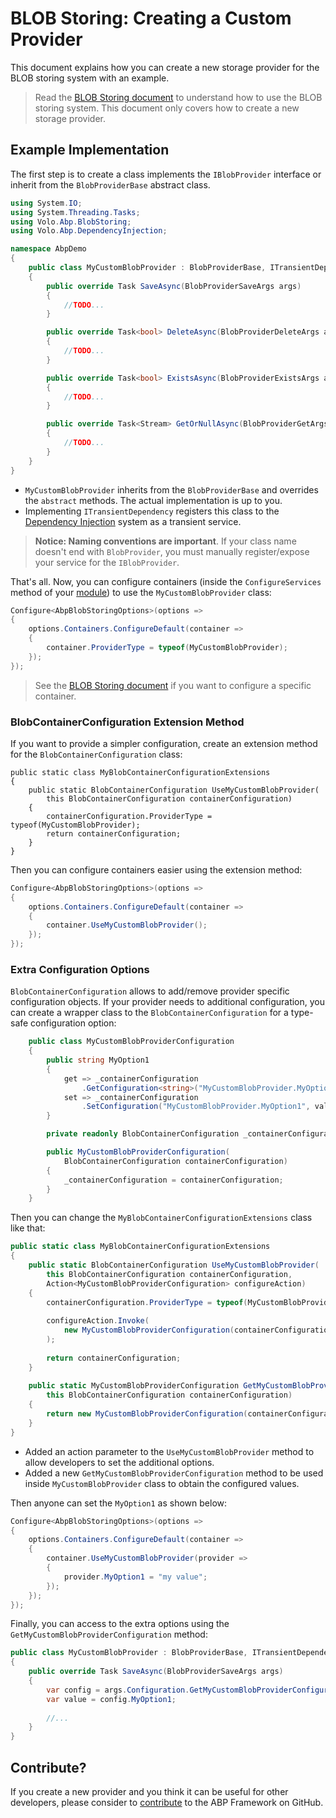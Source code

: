 # BLOB Storing: Creating a Custom Provider

This document explains how you can create a new storage provider for the BLOB storing system with an example.

> Read the [BLOB Storing document](Blob-Storing.md) to understand how to use the BLOB storing system. This document only covers how to create a new storage provider.

## Example Implementation

The first step is to create a class implements the `IBlobProvider` interface or inherit from the `BlobProviderBase` abstract class.

````csharp
using System.IO;
using System.Threading.Tasks;
using Volo.Abp.BlobStoring;
using Volo.Abp.DependencyInjection;

namespace AbpDemo
{
    public class MyCustomBlobProvider : BlobProviderBase, ITransientDependency
    {
        public override Task SaveAsync(BlobProviderSaveArgs args)
        {
            //TODO...
        }

        public override Task<bool> DeleteAsync(BlobProviderDeleteArgs args)
        {
            //TODO...
        }

        public override Task<bool> ExistsAsync(BlobProviderExistsArgs args)
        {
            //TODO...
        }

        public override Task<Stream> GetOrNullAsync(BlobProviderGetArgs args)
        {
            //TODO...
        }
    }
}
````

* `MyCustomBlobProvider` inherits from the `BlobProviderBase` and overrides the `abstract` methods. The actual implementation is up to you.
* Implementing `ITransientDependency` registers this class to the [Dependency Injection](Dependency-Injection.md) system as a transient service.

> **Notice: Naming conventions are important**. If your class name doesn't end with `BlobProvider`, you must manually register/expose your service for the `IBlobProvider`.

That's all. Now, you can configure containers (inside the `ConfigureServices` method of your [module](Module-Development-Basics.md)) to use the `MyCustomBlobProvider` class:

````csharp
Configure<AbpBlobStoringOptions>(options =>
{
    options.Containers.ConfigureDefault(container =>
    {
        container.ProviderType = typeof(MyCustomBlobProvider);
    });
});
````

> See the [BLOB Storing document](Blob-Storing.md) if you want to configure a specific container.

### BlobContainerConfiguration Extension Method

If you want to provide a simpler configuration, create an extension method for the `BlobContainerConfiguration` class:

````
public static class MyBlobContainerConfigurationExtensions
{
    public static BlobContainerConfiguration UseMyCustomBlobProvider(
        this BlobContainerConfiguration containerConfiguration)
    {
        containerConfiguration.ProviderType = typeof(MyCustomBlobProvider);
        return containerConfiguration;
    }
}
````

Then you can configure containers easier using the extension method:

````csharp
Configure<AbpBlobStoringOptions>(options =>
{
    options.Containers.ConfigureDefault(container =>
    {
        container.UseMyCustomBlobProvider();
    });
});
````

### Extra Configuration Options

`BlobContainerConfiguration` allows to add/remove provider specific configuration objects. If your provider needs to additional configuration, you can create a wrapper class to the `BlobContainerConfiguration` for a type-safe configuration option:

````csharp
    public class MyCustomBlobProviderConfiguration
    {
        public string MyOption1
        {
            get => _containerConfiguration
                .GetConfiguration<string>("MyCustomBlobProvider.MyOption1");
            set => _containerConfiguration
                .SetConfiguration("MyCustomBlobProvider.MyOption1", value);
        }

        private readonly BlobContainerConfiguration _containerConfiguration;

        public MyCustomBlobProviderConfiguration(
            BlobContainerConfiguration containerConfiguration)
        {
            _containerConfiguration = containerConfiguration;
        }
    }
````

Then you can change the `MyBlobContainerConfigurationExtensions` class like that:

````csharp
public static class MyBlobContainerConfigurationExtensions
{
    public static BlobContainerConfiguration UseMyCustomBlobProvider(
        this BlobContainerConfiguration containerConfiguration,
        Action<MyCustomBlobProviderConfiguration> configureAction)
    {
        containerConfiguration.ProviderType = typeof(MyCustomBlobProvider);
        
        configureAction.Invoke(
            new MyCustomBlobProviderConfiguration(containerConfiguration)
        );
        
        return containerConfiguration;
    }
    
    public static MyCustomBlobProviderConfiguration GetMyCustomBlobProviderConfiguration(
        this BlobContainerConfiguration containerConfiguration)
    {
        return new MyCustomBlobProviderConfiguration(containerConfiguration);
    }
}
````

* Added an action parameter to the `UseMyCustomBlobProvider` method to allow developers to set the additional options.
* Added a new `GetMyCustomBlobProviderConfiguration` method to be used inside `MyCustomBlobProvider` class to obtain the configured values.

Then anyone can set the `MyOption1` as shown below:

````csharp
Configure<AbpBlobStoringOptions>(options =>
{
    options.Containers.ConfigureDefault(container =>
    {
        container.UseMyCustomBlobProvider(provider =>
        {
            provider.MyOption1 = "my value";
        });
    });
});
````

Finally, you can access to the extra options using the `GetMyCustomBlobProviderConfiguration` method:

````csharp
public class MyCustomBlobProvider : BlobProviderBase, ITransientDependency
{
    public override Task SaveAsync(BlobProviderSaveArgs args)
    {
        var config = args.Configuration.GetMyCustomBlobProviderConfiguration();
        var value = config.MyOption1;
        
        //...
    }
}
````

## Contribute?

If you create a new provider and you think it can be useful for other developers, please consider to [contribute](Contribution/Index.md) to the ABP Framework on GitHub.